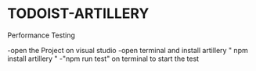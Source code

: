 # TODOIST-ARTILLERY
Performance Testing

-open the Project on visual studio
-open terminal and install artillery " npm install artillery "
-"npm run test" on terminal to start the test
